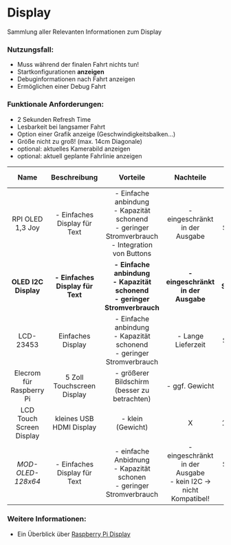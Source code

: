 # Display
Sammlung aller Relevanten Informationen zum Display

### Nutzungsfall:
- Muss während der finalen Fahrt nichts tun!
- Startkonfigurationen **anzeigen** 
- Debuginformationen nach Fahrt anzeigen 
- Ermöglichen einer Debug Fahrt

### Funktionale Anforderungen:
- 2 Sekunden Refresh Time
- Lesbarkeit bei langsamer Fahrt
- Option einer Grafik anzeige (Geschwindigkeitsbalken...)
- Größe nicht zu groß! (max. 14cm Diagonale)
- optional: aktuelles Kamerabild anzeigen  
- optional: aktuell geplante Fahrlinie anzeigen



| Name | Beschreibung | Vorteile | Nachteile | Technische Details |  Kosten | Link | weitere Infos |
| :--: | :----------: | :------: | :-------: | :----------------: | :----: | :--: | :-----------: |
| RPI OLED 1,3 Joy | - Einfaches Display für Text | - Einfache anbindung <br> - Kapazität schonend <br> - geringer Stromverbrauch <br> - Integration von Buttons | - eingeschränkt in der Ausgabe | - [Datenblatt](https://www.waveshare.com/wiki/1.3inch_OLED_HAT) <br>- Schnittstelle: I2C | 13,30€ | [Reichelt](https://www.reichelt.de/raspberry-pi-display-oled-1-3-inkl-joystick-sh1106-rpi-oled-1-3-joy-p242789.html?&trstct=pos_0&nbc=1) | X |
| **OLED I2C Display** | **- Einfaches Display für Text** | **- Einfache anbindung <br> - Kapazität schonend <br> - geringer Stromverbrauch** | **- eingeschränkt in der Ausgabe** | **- Schnittstelle: I2C** | **8,49€** |**[Az-Delivery](https://www.az-delivery.de/products/1-3zoll-i2c-oled-display)** | **[Tutorial](https://maker.pro/raspberry-pi/projects/raspberry-pi-monitoring-system-via-oled-display-module)** |
| LCD-23453 | Einfaches Display | - Einfache anbindung <br> - Kapazität schonend <br> - geringer Stromverbrauch | - Lange Lieferzeit | - Schnittstelle: I2C | 13,90€ | [Mouser](https://www.mouser.de/ProductDetail/SparkFun/LCD-23453?qs=dbcCsuKDzFWY6i0I%252BKeCWA%3D%3D) | X |
| Elecrom für Raspberry Pi | 5 Zoll Touchscreen Display | - größerer Bildschirm (besser zu betrachten) | - ggf. Gewicht | - Auflösung: 800 x 480 <br> - 5 Zoll | 39,99€ | [Amazon](https://www.amazon.de/Elecrow-Aufl%C3%B6sung-Touchscreen-Monitor-Raspberry/dp/B013JECYF2/) | X |
| LCD Touch Screen Display | kleines USB HDMI Display | - klein (Gewicht) | X | Auflösung: 1920 x 1080 <br> - 3,5 Zoll | 19,99€ | [Ebay](https://www.ebay.de/itm/202772035667) | X |
| *MOD-OLED-128x64* | - Einfaches Display für Text | - einfache Anbidnung <br> - Kapazität schonen <br> - geringer Stromverbrauch | - eingeschränkt in der Ausgabe <br> - kein I2C -> nicht Kompatibel! | - Schnittstelle: I2C <br> - Auflösung 128 x 64 | 6,98€ | [Mouser](https://www.mouser.de/ProductDetail/Olimex-Ltd/MOD-OLED-128x64?qs=Rp5uXu7WBW9sJeOZSKRzUw%3D%3D) | X |

### Weitere Informationen:
- Ein Überblick über [Raspberry Pi Display](https://www.raspberrypi.com/news/the-eagerly-awaited-raspberry-pi-display)
